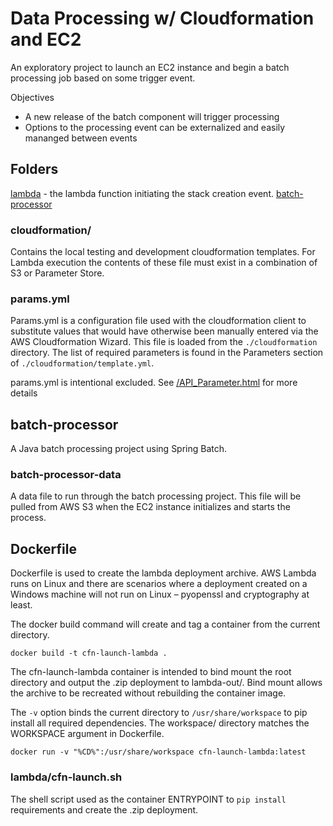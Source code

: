 # Data Processing w/ Cloudformation and EC2

An exploratory project to launch an EC2 instance and begin a batch processing job based on some trigger event.

Objectives
 - A new release of the batch component will trigger processing
 - Options to the processing event can be externalized and easily mananged between events

## Folders
[lambda](./lambda/lambda.md) - the lambda function initiating the stack creation event.
[batch-processor](./batch-processor/batch.md)

### cloudformation/

Contains the local testing and development cloudformation templates.  For Lambda execution the contents of these file must exist in a combination of S3 or Parameter Store.

### params.yml

Params.yml is a configuration file used with the cloudformation client to substitute values that would have otherwise been manually entered via the AWS Cloudformation Wizard.  This file is loaded from the `./cloudformation` directory.  The list of required parameters is found in the Parameters section of `./cloudformation/template.yml`.

params.yml is intentional excluded. See [/API_Parameter.html](https://docs.aws.amazon.com/AWSCloudFormation/latest/APIReference/API_Parameter.html) for more details

## batch-processor

A Java batch processing project using Spring Batch.

### batch-processor-data

A data file to run through the batch processing project.  This file will be pulled from AWS S3 when the EC2 instance initializes and starts the process.


## Dockerfile

Dockerfile is used to create the lambda deployment archive.  AWS Lambda runs on Linux and there are scenarios where a deployment created on a Windows machine will not run on Linux &ndash; pyopenssl and cryptography at least.

The docker build command will create and tag a container from the current directory.

`docker build -t cfn-launch-lambda .`

The cfn-launch-lambda container is intended to bind mount the root directory and output the .zip deployment to lambda-out/.  Bind mount allows the archive to be recreated without rebuilding the container image.

The `-v` option binds the current directory to `/usr/share/workspace` to pip install all required dependencies.  The workspace/ directory matches the WORKSPACE argument in Dockerfile.

`docker run -v "%CD%":/usr/share/workspace cfn-launch-lambda:latest`

### lambda/cfn-launch.sh

The shell script used as the container ENTRYPOINT to `pip install` requirements and create the .zip deployment.